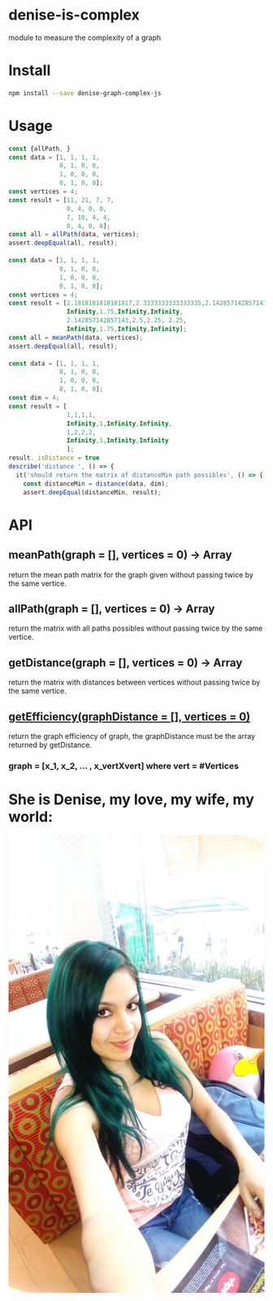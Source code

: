 # denise-is-complex
module to measure the complexity of a graph 

# Install 

```bash
npm install --save denise-graph-complex-js
```

# Usage

```js
const {allPath, }
const data = [1, 1, 1, 1,
              0, 1, 0, 0,
              1, 0, 0, 0,
              0, 1, 0, 0];
const vertices = 4;
const result = [11, 21, 7, 7, 
                0, 4, 0, 0, 
                7, 10, 4, 4, 
                0, 4, 0, 0];
const all = allPath(data, vertices);
assert.deepEqual(all, result);

const data = [1, 1, 1, 1,
              0, 1, 0, 0,
              1, 0, 0, 0,
              0, 1, 0, 0];
const vertices = 4;
const result = [2.1818181818181817,2.3333333333333335,2.142857142857143,2.142857142857143,
                Infinity,1.75,Infinity,Infinity,
                2.142857142857143,2.5,2.25, 2.25,
                Infinity,1.75,Infinity,Infinity];
const all = meanPath(data, vertices);
assert.deepEqual(all, result);

const data = [1, 1, 1, 1,
              0, 1, 0, 0,
              1, 0, 0, 0,
              0, 1, 0, 0];
const dim = 4;
const result = [
                1,1,1,1,
                Infinity,1,Infinity,Infinity,
                1,2,2,2,
                Infinity,1,Infinity,Infinity 
                ];
result._isDistance = true
describe('distance ', () => {
  it('should return the matrix of distanceMin path possibles', () => {
    const distanceMin = distance(data, dim);
    assert.deepEqual(distanceMin, result);
```

# API

## meanPath(graph = [], vertices = 0) -> Array


return the mean path matrix for the graph given without passing twice by the same vertice.


## allPath(graph = [], vertices = 0) -> Array


return the matrix with all paths possibles without passing twice by the same vertice.

## getDistance(graph = [], vertices = 0) -> Array


return the matrix with distances between vertices without passing twice by the same vertice.

## [getEfficiency(graphDistance = [], vertices = 0)][1]

return the graph efficiency of graph, the graphDistance must be the array returned by getDistance.

### graph = [x_1, x_2, ... , x_vertXvert] where vert = #Vertices

[1]: https://en.wikipedia.org/wiki/Efficiency_(network_science)

# She is Denise, my love, my wife, my world:

![denise](./19073227_10211392369197249_507919421_o.jpg)